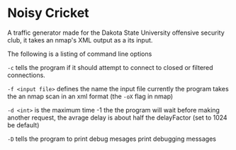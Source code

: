 # Noisy Cricket

A traffic generator made for the Dakota State University offensive security club, it takes an nmap's XML output as a its input.

The following is a listing of command line options

`-c` tells the program if it should attempt to connect to closed or filtered connections.

`-f <input file>` defines the name the input file currently the program takes the an nmap scan in an xml format (the `-oX` flag in nmap)

`-d <int>` is the maximum time -1 the the program will wait before making another request, the avrage delay is about half the delayFactor (set to 1024 be default)

`-D` tells the program to print debug mesages print debugging messages